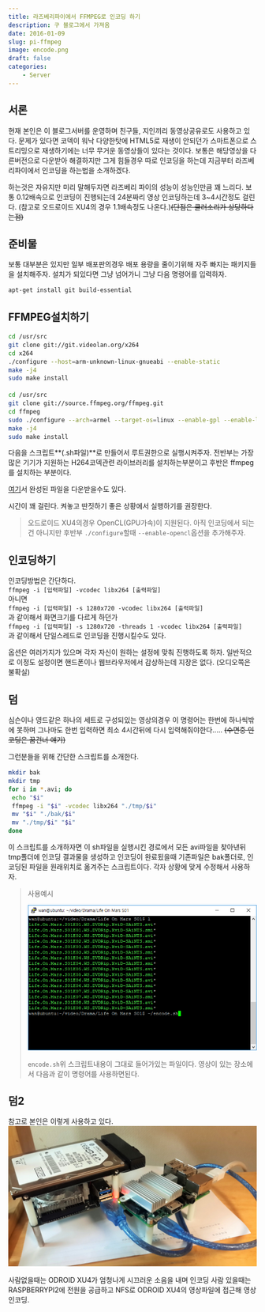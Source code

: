 ```yaml
---
title: 라즈베리파이에서 FFMPEG로 인코딩 하기
description: 구 블로그에서 가져옴
date: 2016-01-09
slug: pi-ffmpeg
image: encode.png
draft: false
categories:
    - Server
---
```

## 서론

현재 본인은 이 블로그서버를 운영하며 친구들, 지인끼리 동영상공유로도 사용하고 있다. 문제가 있다면 코덱이 워낙 다양한탓에 HTML5로 재생이 안되던가 스마트폰으로 스트리밍으로 재생하기에는 너무 무거운 동영상들이 있다는 것이다. 보통은 해당영상을 다른버전으로 다운받아 해결하지만 그게 힘들경우 따로 인코딩을 하는데 지금부터 라즈베리파이에서 인코딩을 하는법을 소개하겠다.

하는것은 자유지만 미리 말해두자면 라즈베리 파이의 성능이 성능인만큼 꽤 느리다. 보통 0.12배속으로 인코딩이 진행되는데 24분짜리 영상 인코딩하는데 3~4시간정도 걸린다. (참고로 오드로이드 XU4의 경우 1.1배속정도 나온다.)~~(단점은 쿨러소리가 상당하다는점)~~

## 준비물
보통 대부분은 있지만 일부 배포판의경우 배포 용량을 줄이기위해 자주 빠지는 패키지들을 설치해주자. 설치가 되있다면 그냥 넘어가니 그냥 다음 명령어를 입력하자.

```bash
apt-get install git build-essential
```

## FFMPEG설치하기
```bash
cd /usr/src
git clone git://git.videolan.org/x264
cd x264
./configure --host=arm-unknown-linux-gnueabi --enable-static
make -j4
sudo make install

cd /usr/src
git clone git://source.ffmpeg.org/ffmpeg.git
cd ffmpeg
sudo ./configure --arch=armel --target-os=linux --enable-gpl --enable-libx264 --enable-nonfree
make -j4
sudo make install
```

다음을 스크립트**(.sh파일)**로 만들어서 루트권한으로 실행시켜주자. 전반부는 가장 많은 기기가 지원하는 H264코덱관련 라이브러리를 설치하는부분이고 후반은 ffmpeg를 설치하는 부분이다.

[여기](./install-ffmpeg.sh)서 완성된 파일을 다운받을수도 있다.

시간이 꽤 걸린다. 켜놓고 딴짓하기 좋은 상황에서 실행하기를 권장한다.

>오드로이드 XU4의경우 OpenCL(GPU가속)이 지원된다. 아직 인코딩에서 되는건 아니지만 후반부 `./configure`할때 `--enable-opencl`옵션을 추가해주자. 

## 인코딩하기
인코딩방법은 간단하다.<br>
`ffmpeg -i [입력파일] -vcodec libx264 [출력파일]`<br>
아니면 <br>
`ffmpeg -i [입력파일] -s 1280x720 -vcodec libx264 [출력파일]`<br>
과 같이해서 화면크기를 다르게 하던가<br>
`ffmpeg -i [입력파일] -s 1280x720 -threads 1 -vcodec libx264 [출력파일]`<br>
과 같이해서 단일스레드로 인코딩을 진행시킬수도 있다.

옵션은 여러가지가 있으며 각자 자신이 원하는 설정에 맞춰 진행하도록 하자.
일반적으로 이정도 설정이면 핸드폰이나 웹브라우저에서 감상하는데 지장은 없다. (오디오쪽은 불확실)

## 덤
심슨이나 영드같은 하나의 세트로 구성되있는 영상의경우 이 명령어는 한번에 하나씩밖에 못하며 그나마도 한번 입력하면 최소 4시간뒤에 다시 입력해줘야한다..... ~~(수면중 인코딩은 꿈건너 얘기)~~

그런분들을 위해 간단한 스크립트를 소개한다. 

```bash
mkdir bak
mkdir tmp
for i in *.avi; do
 echo "$i"
 ffmpeg -i "$i" -vcodec libx264 "./tmp/$i"
 mv "$i" "./bak/$i"
 mv "./tmp/$i" "$i"
done
```
이 스크립트를 소개하자면 이 sh파일을 실행시킨 경로에서 모든 avi파일을 찾아낸뒤 tmp폴더에 인코딩 결과물을 생성하고 인코딩이 완료됬을때 기존파일은 bak폴더로, 인코딩된 파일을 원래위치로 옮겨주는 스크립트이다. 각자 상황에 맞게 수정해서 사용하자.
>사용예시
>
>![](./encode.png)
>
>`encode.sh`위 스크립트내용이 그대로 들어가있는 파일이다. 영상이 있는 장소에서 다음과 같이 명령어를 사용하면된다.

## 덤2
참고로 본인은 이렇게 사용하고 있다.
![](./---_20160103_110403_LLS.jpg)

사람없을때는 ODROID XU4가 엄청나게 시끄러운 소음을 내며 인코딩 사람 있을때는 RASPBERRYPI2에 전원을 공급하고 NFS로 ODROID XU4의 영상파일에 접근해 영상 인코딩.